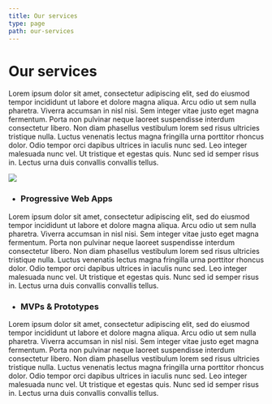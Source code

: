 ```yaml
---
title: Our services
type: page
path: our-services
---
```


# Our services

Lorem ipsum dolor sit amet, consectetur adipiscing elit, sed do eiusmod tempor incididunt ut labore et dolore magna aliqua. Arcu odio ut sem nulla pharetra. Viverra accumsan in nisl nisi. Sem integer vitae justo eget magna fermentum. Porta non pulvinar neque laoreet suspendisse interdum consectetur libero. Non diam phasellus vestibulum lorem sed risus ultricies tristique nulla. Luctus venenatis lectus magna fringilla urna porttitor rhoncus dolor. Odio tempor orci dapibus ultrices in iaculis nunc sed. Leo integer malesuada nunc vel. Ut tristique et egestas quis. Nunc sed id semper risus in. Lectus urna duis convallis convallis tellus.

<img src="/droidworks170400137.jpg" />

* ### Progressive Web Apps

Lorem ipsum dolor sit amet, consectetur adipiscing elit, sed do eiusmod tempor incididunt ut labore et dolore magna aliqua. Arcu odio ut sem nulla pharetra. Viverra accumsan in nisl nisi. Sem integer vitae justo eget magna fermentum. Porta non pulvinar neque laoreet suspendisse interdum consectetur libero. Non diam phasellus vestibulum lorem sed risus ultricies tristique nulla. Luctus venenatis lectus magna fringilla urna porttitor rhoncus dolor. Odio tempor orci dapibus ultrices in iaculis nunc sed. Leo integer malesuada nunc vel. Ut tristique et egestas quis. Nunc sed id semper risus in. Lectus urna duis convallis convallis tellus.
            
* ### MVPs & Prototypes
            
Lorem ipsum dolor sit amet, consectetur adipiscing elit, sed do eiusmod tempor incididunt ut labore et dolore magna aliqua. Arcu odio ut sem nulla pharetra. Viverra accumsan in nisl nisi. Sem integer vitae justo eget magna fermentum. Porta non pulvinar neque laoreet suspendisse interdum consectetur libero. Non diam phasellus vestibulum lorem sed risus ultricies tristique nulla. Luctus venenatis lectus magna fringilla urna porttitor rhoncus dolor. Odio tempor orci dapibus ultrices in iaculis nunc sed. Leo integer malesuada nunc vel. Ut tristique et egestas quis. Nunc sed id semper risus in. Lectus urna duis convallis convallis tellus.
